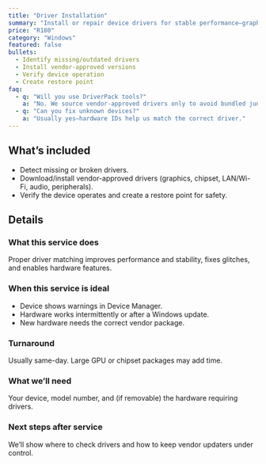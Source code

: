 ```yaml
---
title: "Driver Installation"
summary: "Install or repair device drivers for stable performance—graphics, chipset, audio, printers and more."
price: "R180"
category: "Windows"
featured: false
bullets:
  - Identify missing/outdated drivers
  - Install vendor-approved versions
  - Verify device operation
  - Create restore point
faq:
  - q: "Will you use DriverPack tools?"
    a: "No. We source vendor-approved drivers only to avoid bundled junk and instability."
  - q: "Can you fix unknown devices?"
    a: "Usually yes—hardware IDs help us match the correct driver."
---
```


## What’s included
- Detect missing or broken drivers.
- Download/install vendor-approved drivers (graphics, chipset, LAN/Wi-Fi, audio, peripherals).
- Verify the device operates and create a restore point for safety.

## Details

### What this service does
Proper driver matching improves performance and stability, fixes glitches, and enables hardware features.

### When this service is ideal
- Device shows warnings in Device Manager.
- Hardware works intermittently or after a Windows update.
- New hardware needs the correct vendor package.

### Turnaround
Usually same-day. Large GPU or chipset packages may add time.

### What we’ll need
Your device, model number, and (if removable) the hardware requiring drivers.

### Next steps after service
We’ll show where to check drivers and how to keep vendor updaters under control.

